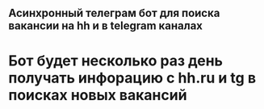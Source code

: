 ## Асинхронный телеграм бот для поиска вакансии на hh и в telegram каналах
# Бот будет несколько раз день получать инфорацию с hh.ru и tg в поисках новых вакансий
# 